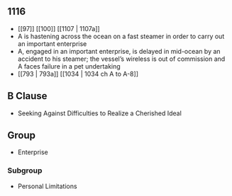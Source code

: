 ## 1116
- [[97]] [[100]] [[1107 | 1107a]] 
- A is hastening across the ocean on a fast steamer in order to carry out an important enterprise
- A, engaged in an important enterprise, is delayed in mid-ocean by an accident to his steamer; the vessel’s wireless is out of commission and A faces failure in a pet undertaking
- [[793 | 793a]] [[1034 | 1034 ch A to A-8]] 

## B Clause
- Seeking Against Difficulties to Realize a Cherished Ideal

## Group
- Enterprise

### Subgroup
- Personal Limitations

